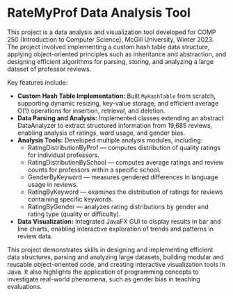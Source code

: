 # RateMyProf Data Analysis Tool

This project is a data analysis and visualization tool developed for COMP 250 (Introduction to Computer Science), McGill University, Winter 2023. The project involved implementing a custom hash table data structure, applying object-oriented principles such as inheritance and abstraction, and designing efficient algorithms for parsing, storing, and analyzing a large dataset of professor reviews.

Key features include:

- **Custom Hash Table Implementation:** Built `MyHashTable` from scratch, supporting dynamic resizing, key-value storage, and efficient average O(1) operations for insertion, retrieval, and deletion.
- **Data Parsing and Analysis:** Implemented classes extending an abstract DataAnalyzer to extract structured information from 19,685 reviews, enabling analysis of ratings, word usage, and gender bias.
- **Analysis Tools:** Developed multiple analysis modules, including:
  - RatingDistributionByProf — computes distribution of quality ratings for individual professors.
  - RatingDistributionBySchool — computes average ratings and review counts for professors within a specific school.
  - GenderByKeyword — measures gendered differences in language usage in reviews.
  - RatingByKeyword — examines the distribution of ratings for reviews containing specific keywords.
  - RatingByGender — analyzes rating distributions by gender and rating type (quality or difficulty).
- **Data Visualization:** Integrated JavaFX GUI to display results in bar and line charts, enabling interactive exploration of trends and patterns in review data.

This project demonstrates skills in designing and implementing efficient data structures, parsing and analyzing large datasets, building modular and reusable object-oriented code, and creating interactive visualization tools in Java. It also highlights the application of programming concepts to investigate real-world phenomena, such as gender bias in teaching evaluations.
